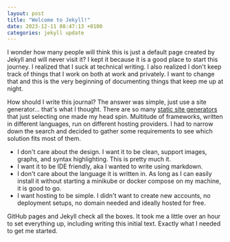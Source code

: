 ```yaml
---
layout: post
title: "Welcome to Jekyll!"
date: 2023-12-11 08:47:13 +0100
categories: jekyll update
---
```


I wonder how many people will think this is just a default page created by Jekyll and will never visit it? I kept it because it is a good place to start this journey. I realized that I suck at technical writing. I also realized I don't keep track of things that I work on both at work and privately. I want to change that and this is the very beginning of documenting things that keep me up at night.

How should I write this journal? The answer was simple, just use a site generator... that's what I thought. There are so many [static site generators][static-site-generators] that just selecting one made my head spin. Multitude of frameworks, written in different languages, run on different hosting providers. I had to narrow down the search and decided to gather some requirements to see which solution fits most of them.

- I don't care about the design. I want it to be clean, support images, graphs, and syntax highlighting. This is pretty much it.
- I want it to be IDE friendly, aka I wanted to write using markdown.
- I don't care about the language it is written in. As long as I can easily install it without starting a minikube or docker compose on my machine, it is good to go.
- I want hosting to be simple. I didn't want to create new accounts, no deployment setups, no domain needed and ideally hosted for free.

GitHub pages and Jekyll check all the boxes. It took me a little over an hour to set everything up, including writing this initial text. Exactly what I needed to get me started.

[static-site-generators]: https://jamstack.org/generators/
